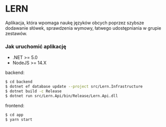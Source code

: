 # LERN

Aplikacja, która wpomaga naukę języków obcych poprzez szybsze dodawanie słówek, sprawdzenia wymowy, łatwego udostępniania w grupie zestawów.

### Jak uruchomić aplikację

* .NET >= 5.0
* NodeJS >= 14.X

backend:
```bash
$ cd backend
$ dotnet ef database update --project src/Lern.Infrastructure
$ dotnet build -c Release
$ dotnet run src/Lern.Api/bin/Release/Lern.Api.dll
```

frontend:
```bash
$ cd app
$ yarn start
```